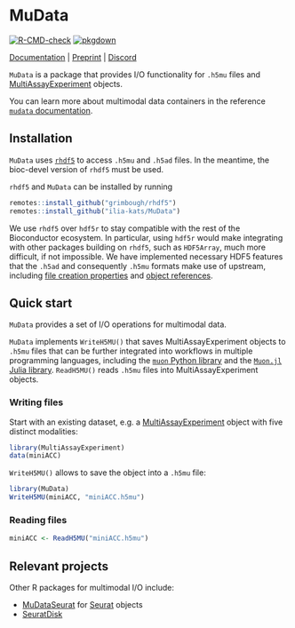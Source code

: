 # MuData

[![R-CMD-check](https://github.com/ilia-kats/MuData/workflows/R-CMD-check/badge.svg)](https://github.com/ilia-kats/MuData/actions) [![pkgdown](https://github.com/ilia-kats/MuData/workflows/pkgdown/badge.svg)](https://github.com/ilia-kats/MuData/actions)

[Documentation](https://ilia-kats.github.io/MuData/) | [Preprint](https://www.biorxiv.org/content/10.1101/2021.06.01.445670v1) | [Discord](https://discord.com/invite/MMsgDhnSwQ)

`MuData` is a package that provides I/O functionality for `.h5mu` files and [MultiAssayExperiment](http://waldronlab.io/MultiAssayExperiment/) objects.

You can learn more about multimodal data containers in the reference [`mudata` documentation](https://mudata.readthedocs.io/en/latest/io/mudata.html).

## Installation

`MuData` uses [`rhdf5`](https://bioconductor.org/packages/devel/bioc/html/rhdf5.html) to access `.h5mu` and `.h5ad` files. In the meantime, the bioc-devel version of `rhdf5` must be used. 

`rhdf5` and `MuData` can be installed by running

```R
remotes::install_github("grimbough/rhdf5")
remotes::install_github("ilia-kats/MuData")
```

We use `rhdf5` over `hdf5r` to stay compatible with the rest of the Bioconductor ecosystem.
In particular, using `hdf5r` would make integrating with other packages building on `rhdf5`, such as `HDF5Array`, much more difficult, if not impossible. We have implemented necessary HDF5 features that the `.h5ad` and consequently `.h5mu` formats make use of upstream, including [file creation properties](https://github.com/grimbough/rhdf5/pull/95) and [object references](https://github.com/grimbough/rhdf5/pull/96).


## Quick start

`MuData` provides a set of I/O operations for multimodal data.

`MuData` implements `WriteH5MU()` that saves MultiAssayExperiment objects to `.h5mu` files that can be further integrated into workflows in multiple programming languages, including the [`muon` Python library](https://github.com/scverse/muon) and the [`Muon.jl` Julia library](https://github.com/scverse/Muon.jl). `ReadH5MU()` reads `.h5mu` files into MultiAssayExperiment objects.


### Writing files

Start with an existing dataset, e.g. a [MultiAssayExperiment](http://waldronlab.io/MultiAssayExperiment/) object with five distinct modalities:

```R
library(MultiAssayExperiment)
data(miniACC)
```

`WriteH5MU()` allows to save the object into a `.h5mu` file:

```R
library(MuData)
WriteH5MU(miniACC, "miniACC.h5mu")
```

### Reading files

```R
miniACC <- ReadH5MU("miniACC.h5mu")
```

## Relevant projects

Other R packages for multimodal I/O include:

- [MuDataSeurat](https://github.com/PMBio/MuDataSeurat) for [Seurat](https://github.com/satijalab/seurat/) objects
- [SeuratDisk](https://github.com/mojaveazure/seurat-disk)

